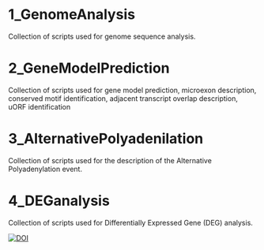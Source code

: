 # 1_GenomeAnalysis
Collection of scripts used for genome sequence analysis. 

# 2_GeneModelPrediction
Collection of scripts used for gene model prediction, microexon description, conserved motif identification, adjacent transcript overlap description, uORF identification

# 3_AlternativePolyadenilation
Collection of scripts used for the description of the Alternative Polyadenylation event.

# 4_DEGanalysis
Collection of scripts used for Differentially Expressed Gene (DEG) analysis.

[![DOI](https://zenodo.org/badge/DOI/10.5281/zenodo.15019528.svg)](https://doi.org/10.5281/zenodo.15019528)

